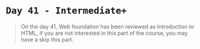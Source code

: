 # `Day 41 - Intermediate+`

> On the day 41, Web foundation has been reviewed as Introduction to HTML, if you are not interested in this part of the course, you may have a skip this part.